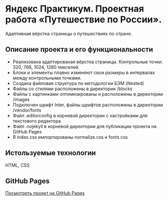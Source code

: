 # Яндекс Практикум. Проектная работа «Путешествие по России». #

Адаптивная вёрстка страницы о путешествиях по стране.

## Описание проекта и его функциональности ##

* Реализована адаптированая вёрстка страницы. Контрольные точки: 320, 768, 1024, 1280 пикселей.
* Блоки и элементы плавно изменяют свои размеры в интервалах между контрольными точками.
* Создана файловая структура по методологии БЭМ (Nested)
* Файлы со стилями расположены в директории /blocks
* Файлы с картинками оптимизированы и расположены в директории /images
* Подключен шрифт Inter, файлы шрифтов расположены в директории /vendor/fonts
* Файл .editorconfig в корневой директории с настройками для текстового редактора
* Файл .nojekyll в корневой директории для публикации проекта на GitHub Pages
* В index.css импортированы normalize.css и fonts.css

## Истользуемые технологии ##

HTML, CSS

## GitHub Pages ##

[Посмотреть проект на GitHub Pages](https://khaov.github.io/russian-travel/index.html "Проект «Путешествие по России»")
